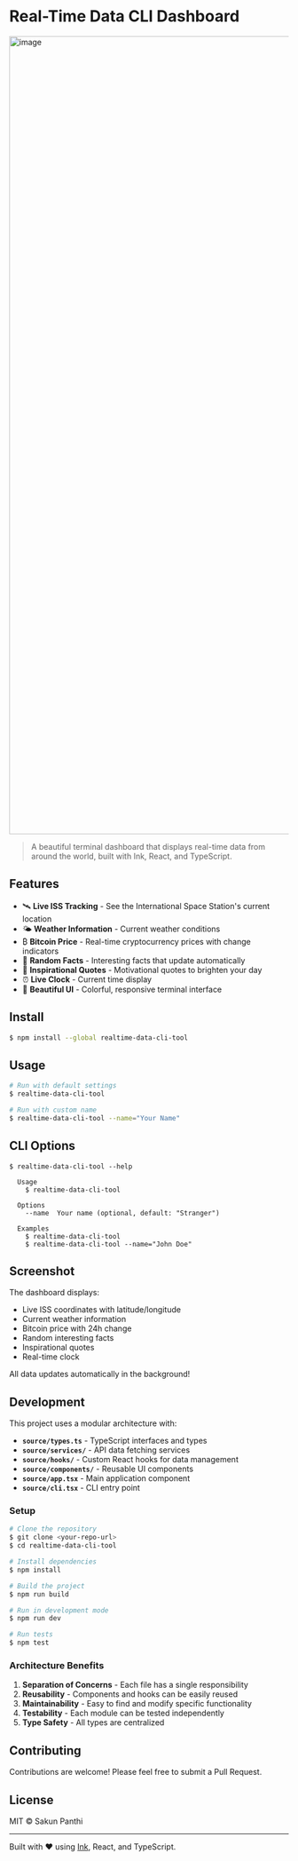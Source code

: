 # Real-Time Data CLI Dashboard
<img width="1438" alt="image" src="https://github.com/user-attachments/assets/285bdbc9-be37-4c85-8b2c-ba65c0710e54" />

> A beautiful terminal dashboard that displays real-time data from around the world, built with Ink, React, and TypeScript.

## Features

- 🛰️ **Live ISS Tracking** - See the International Space Station's current location
- 🌤️ **Weather Information** - Current weather conditions 
- ₿ **Bitcoin Price** - Real-time cryptocurrency prices with change indicators
- 🧠 **Random Facts** - Interesting facts that update automatically
- 💭 **Inspirational Quotes** - Motivational quotes to brighten your day
- ⏰ **Live Clock** - Current time display
- 🌈 **Beautiful UI** - Colorful, responsive terminal interface

## Install

```bash
$ npm install --global realtime-data-cli-tool
```

## Usage

```bash
# Run with default settings
$ realtime-data-cli-tool

# Run with custom name
$ realtime-data-cli-tool --name="Your Name"
```

## CLI Options

```
$ realtime-data-cli-tool --help

  Usage
    $ realtime-data-cli-tool

  Options
    --name  Your name (optional, default: "Stranger")

  Examples
    $ realtime-data-cli-tool
    $ realtime-data-cli-tool --name="John Doe"
```

## Screenshot

The dashboard displays:
- Live ISS coordinates with latitude/longitude
- Current weather information
- Bitcoin price with 24h change
- Random interesting facts
- Inspirational quotes
- Real-time clock

All data updates automatically in the background!

## Development

This project uses a modular architecture with:

- **`source/types.ts`** - TypeScript interfaces and types
- **`source/services/`** - API data fetching services
- **`source/hooks/`** - Custom React hooks for data management
- **`source/components/`** - Reusable UI components
- **`source/app.tsx`** - Main application component
- **`source/cli.tsx`** - CLI entry point

### Setup

```bash
# Clone the repository
$ git clone <your-repo-url>
$ cd realtime-data-cli-tool

# Install dependencies
$ npm install

# Build the project
$ npm run build

# Run in development mode
$ npm run dev

# Run tests
$ npm test
```

### Architecture Benefits

1. **Separation of Concerns** - Each file has a single responsibility
2. **Reusability** - Components and hooks can be easily reused
3. **Maintainability** - Easy to find and modify specific functionality
4. **Testability** - Each module can be tested independently
5. **Type Safety** - All types are centralized

## Contributing

Contributions are welcome! Please feel free to submit a Pull Request.

## License

MIT © Sakun Panthi

---

Built with ❤️ using [Ink](https://github.com/vadimdemedes/ink), React, and TypeScript.
